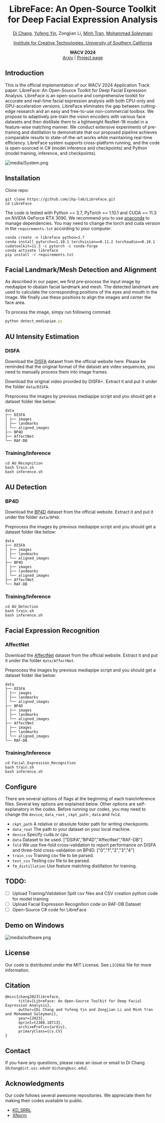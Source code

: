 

<div align="center">
  <h1 align="center">LibreFace: An Open-Source Toolkit for Deep Facial Expression Analysis</h1>

  <p align="center">

<a href="https://boese0601.github.io/">
    Di Chang</a>,
<a href="https://yufengyin.github.io/">
    Yufeng Yin</a>,
    Zongjian Li,
<a href="https://scholar.google.com/citations?user=HuuQRj4AAAAJ&hl=en">
    Minh Tran</a>,
<a href="https://people.ict.usc.edu/~soleymani/">
    Mohammad Soleymani</a>

<br>
                    
<a href="https://ict.usc.edu/">Institute for Creative Technologies, University of Southern California</a>
                    

<strong>WACV 2024</strong>
<br />
<a href="https://arxiv.org/abs/2308.10713">Arxiv</a> | <a href="https://boese0601.github.io/libreface">Project page</a>
<br />
</p>
</div>


## Introduction

This is the official implementation of our WACV 2024 Application Track paper: LibreFace: An Open-Source Toolkit for Deep Facial Expression Analysis. LibreFace is an open-source and comprehensive toolkit for accurate and real-time facial expression analysis with both CPU-only and GPU-acceleration versions. LibreFace eliminates the gap between cutting-edge research and an easy and free-to-use non-commercial toolbox. We propose to adaptively pre-train the vision encoders with various face datasets and then distillate them to a lightweight ResNet-18 model in a feature-wise matching manner. We conduct extensive experiments of pre-training and distillation to demonstrate that our proposed pipeline achieves comparable results to state-of-the-art works while maintaining real-time efficiency. LibreFace system supports cross-platform running, and the code is open-sourced in C# (model inference and checkpoints) and Python (model training, inference, and checkpoints).

![media/System.png](media/System.png)

## Installation

Clone repo:

```
git clone https://github.com/ihp-lab/LibreFace.git
cd LibreFace
```

The code is tested with Python == 3.7, PyTorch == 1.10.1 and CUDA == 11.3 on NVIDIA GeForce RTX 3090. We recommend you to use [anaconda](https://www.anaconda.com/) to manage dependencies. You may need to change the torch and cuda version in the `requirements.txt` according to your computer.

```
conda create -n libreface python=3.7
conda install pytorch==1.10.1 torchvision==0.11.2 torchaudio==0.10.1 cudatoolkit=11.3 -c pytorch -c conda-forge
conda activate libreface
pip install -r requirements.txt
```

## Facial Landmark/Mesh Detection and Alignment

As described in our paper, we first pre-process the input image by mediapipe to obatain facial landmark and mesh. The detected landmark are used to calculate the corresponding positions of the eyes and mouth in the image. We finally use these positions to align the images and center the face area.

To process the image, simpy run following commad:

```jsx
python detect_mediapipe.py
```

## AU Intensity Estimation

### DISFA

Download the [DISFA](http://mohammadmahoor.com/disfa/) dataset from the official website here. Please be reminded that the original format of the dataset are video sequences, you need to manually process them into image frames.

Download the original video provided by DISFA+. Extract it and put it under the folder `data/DISFA`.

Preprocess the images by previous mediapipe script and you should get a dataset folder like below:

```
data
├── DISFA
│ ├── images
│ ├── landmarks
│ └── aligned_images
├── BP4D
├── AffectNet
└── RAF-DB
```

### Training/Inference

```
cd AU_Recognition
bash train.sh
bash inference.sh
```

## AU Detection

### BP4D

Download the [BP4D](https://www.cs.binghamton.edu/~lijun/Research/3DFE/3DFE_Analysis.html) dataset from the official website. Extract it and put it under the folder `data/BP4D`.

Preprocess the images by previous mediapipe script and you should get a dataset folder like below:

```
data
├── DISFA
│ ├── images
│ ├── landmarks
│ └── aligned_images
├── BP4D
│ ├── images
│ ├── landmarks
│ └── aligned_images
├── AffectNet
└── RAF-DB
```

### Training/Inference

```
cd AU_Detection
bash train.sh
bash inference.sh
```

## Facial Expression Recognition

### AffectNet

Download the [AffectNet](http://mohammadmahoor.com/affectnet/) dataset from the official website. Extract it and put it under the folder `data/AffectNet`.

Preprocess the images by previous mediapipe script and you should get a dataset folder like below:

```
data
├── DISFA
│ ├── images
│ ├── landmarks
│ └── aligned_images
├── BP4D
│ ├── images
│ ├── landmarks
│ └── aligned_images
├── AffectNet
│ ├── images
│ ├── landmarks
│ └── aligned_images
└── RAF-DB
```

### Training/Inference

```
cd Facial_Expression_Recognition
bash train.sh
bash inference.sh
```

## Configure

There are several options of flags at the beginning of each train/inference files. Several key options are explained below. Other options are self-explanatory in the codes. Before running our codes, you may need to change the `device`, `data_root` , `ckpt_path` , `data` and `fold`.

- `ckpt_path` A relative or absolute folder path for writing checkpoints.
- `data_root` The path to your dataset on your local machine.
- `device` Specify cuda or cpu. 
- `data` Dataset to be used. [“DSIFA”,“BP4D”,"AffectNet","RAF-DB"]
- `fold` We use five-fold cross-validation to report performance on DISFA and three-fold cross-validation on BP4D. ["0","1","2","3","4"]
- `train_csv` Training csv file to be parsed. 
- `test_csv` Testing csv file to be parsed. 
- `fm_distillation` Use feature matching distillation for training. 

## TODO:

- [ ]  Upload Training/Validation Split csv files and CSV creation python code for model training
- [ ]  Upload Facial Expression Recognition code on RAF-DB Dataset
- [ ]  Open-Source C# code for LibreFace

## Demo on Windows

![media/software.png](media/software.png)

## License

Our code is distributed under the MIT License. See `LICENSE` file for more information.

## Citation

```
@misc{chang2023libreface,
      title={LibreFace: An Open-Source Toolkit for Deep Facial Expression Analysis}, 
      author={Di Chang and Yufeng Yin and Zongjian Li and Minh Tran and Mohammad Soleymani},
      year={2023},
      eprint={2308.10713},
      archivePrefix={arXiv},
      primaryClass={cs.CV}
}
```

## Contact

If you have any questions, please raise an issue or email to Di Chang (`dchang@ict.usc.edu`or `dichang@usc.edu`).

## Acknowledgments

Our code follows several awesome repositories. We appreciate them for making their codes available to public.

- [KD_SRRL](https://github.com/jingyang2017/KD_SRRL)
- [XNorm](https://github.com/ihp-lab/XNorm)
